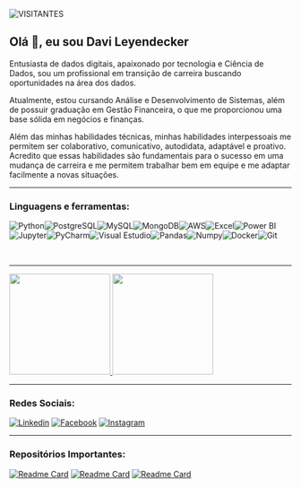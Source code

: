 
![VISITANTES](https://api.visitorbadge.io/api/VisitorHit?user=DLeyendecker&repo=Aranha-dev&label=VISITANTE&countColor=%232B5B84)

## Olá 🖖, eu sou **Davi Leyendecker**
Entusiasta de dados digitais, apaixonado por tecnologia e Ciência de Dados, sou um profissional em transição de carreira buscando oportunidades na área dos dados.

Atualmente, estou cursando Análise e Desenvolvimento de Sistemas, além de possuir graduação em Gestão Financeira, o que me proporcionou uma base sólida em negócios e finanças.

Além das minhas habilidades técnicas, minhas habilidades interpessoais me permitem ser colaborativo, comunicativo, autodidata, adaptável e proativo. Acredito que essas habilidades são fundamentais para o sucesso em uma mudança de carreira e me permitem trabalhar bem em equipe e me adaptar facilmente a novas situações.

___
### Linguagens e ferramentas:

![Python](https://img.shields.io/badge/Python-FFD43B?style=for-the-badge&logo=python&logoColor=blue)![PostgreSQL](https://img.shields.io/badge/PostgreSQL-316192?style=for-the-badge&logo=postgresql&logoColor=white)![MySQL](https://img.shields.io/badge/MySQL-005C84?style=for-the-badge&logo=mysql&logoColor=white)![MongoDB](https://img.shields.io/badge/MongoDB-4EA94B?style=for-the-badge&logo=mongodb&logoColor=white)![AWS](https://img.shields.io/badge/Amazon_AWS-FF9900?style=for-the-badge&logo=amazonaws&logoColor=white)![Excel](https://img.shields.io/badge/Microsoft_Excel-217346?style=for-the-badge&logo=microsoft-excel&logoColor=white)![Power BI](https://img.shields.io/badge/PowerBI-F2C811?style=for-the-badge&logo=Power%20BI&logoColor=white)![Jupyter](	https://img.shields.io/badge/Jupyter-F37626.svg?&style=for-the-badge&logo=Jupyter&logoColor=white)![PyCharm](https://img.shields.io/badge/PyCharm-000000.svg?&style=for-the-badge&logo=PyCharm&logoColor=white)![Visual Estudio](https://img.shields.io/badge/VSCode-0078D4?style=for-the-badge&logo=visual%20studio%20code&logoColor=white)![Pandas](https://img.shields.io/badge/Pandas-2C2D72?style=for-the-badge&logo=pandas&logoColor=white)![Numpy](https://img.shields.io/badge/Numpy-777BB4?style=for-the-badge&logo=numpy&logoColor=white)![Docker](https://img.shields.io/badge/Docker-2CA5E0?style=for-the-badge&logo=docker&logoColor=white)![Git](https://img.shields.io/badge/GIT-E44C30?style=for-the-badge&logo=git&logoColor=white)

<br>

___
<p align="left">
<a href="https://github.com/DLeyendecker">
  <img height="180em" src="https://github-readme-stats.vercel.app/api?username=DLeyendecker&show_icons=true&theme=dark"/>
  <img height="180em" src="https://github-readme-stats.vercel.app/api/top-langs/?username=DLeyendecker&layout=compact&langs_count=7&theme=dark")](https://github.com/anuraghazra/github-readme-stats"/>
  
</a></p>

___

### Redes Sociais:

[![Linkedin](https://img.shields.io/badge/LinkedIn-0077B5?style=for-the-badge&logo=linkedin&logoColor=white)](https://www.linkedin.com/in/davileyendecker/)
[![Facebook](	https://img.shields.io/badge/Facebook-1877F2?style=for-the-badge&logo=facebook&logoColor=white)](https://www.facebook.com/david.leyendecker.3)
[![Instagram](https://img.shields.io/badge/Instagram-E4405F?style=for-the-badge&logo=instagram&logoColor=white)](https://www.instagram.com/dleyendecker/)

___
       
### Repositórios Importantes:
[![Readme Card](https://github-readme-stats.vercel.app/api/pin/?username=DLeyendecker&repo=bootcamp_python_developer&theme=dark)](https://github.com/DLeyendecker/bootcamp_python_developer)
[![Readme Card](https://github-readme-stats.vercel.app/api/pin/?username=DLeyendecker&repo=bootcamp_data_engineer&theme=dark)](https://github.com/DLeyendecker/bootcamp_data_engineer)
[![Readme Card](https://github-readme-stats.vercel.app/api/pin/?username=DLeyendecker&repo=bootcamp_docker&theme=dark)](https://github.com/DLeyendecker/bootcamp_docker)

